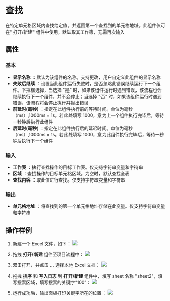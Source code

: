 # 查找

在特定单元格区域内查找给定值，并返回第一个查找到的单元格地址。此组件仅可在&quot; 打开/新建&quot; 组件中使用，默认取其工作簿，无需再次输入


## 属性

### 基本

- **显示名称** ：默认为该组件的名称。支持更改，用户自定义此组件的显示名称
- **失败后继续** ：设置当此组件运行失败时，是否忽略此错误继续运行下一个组件。下拉框选择，当选择 "是" 时，如果该组件运行时遇到错误，该流程也会继续执行下一个组件，并不会停止；当选择 "否" 时，如果该组件运行时遇到错误，该流程将会停止执行并抛出错误
- **前延时(毫秒)** ：指定在此组件执行前的等待时间。单位为毫秒（ms）,1000ms = 1s。若此处填写 1000，意为上一个组件执行完毕后，等待一秒钟后执行此组件
- **后延时(毫秒)** ：指定在此组件执行后的延迟时间。单位为毫秒（ms）,1000ms = 1s。若此处填写 1000，意为此组件执行完毕后，等待一秒钟后执行下一个组件


### 输入

- **工作表** ：执行查找操作的目标工作表。仅支持字符串变量和字符串
- **区域** ：查找操作的目标单元格区域。为空时，默认查找全表
- **查找内容** ：取此值进行查找。仅支持字符串变量和字符串

### 输出

- **单元格地址** ：将查找到的第一个单元格地址存储在此变量。仅支持字符串变量和字符串

## 操作样例

1. 新建一个 Excel 文件，如下：
![](https://docimages.blob.core.chinacloudapi.cn/images/Activities/Search1.png)

2. 拖拽 **打开/新建** 组件至项目流程中：
![](https://docimages.blob.core.chinacloudapi.cn/images/Activities/OpenExcel1.png)

3. 双击打开，并点击 **...** 选择本地 Excel 文档：
![](https://docimages.blob.core.chinacloudapi.cn/images/Activities/OpenExcel2.png)

4. 拖拽 **排序** 和 **写入日志** 到 **打开/新建** 组件中，填写 sheet 名称 "sheet2"，填写搜索区域，填写搜索的关键字“100”：
![](https://docimages.blob.core.chinacloudapi.cn/images/Activities/Search2.png)

5. 运行成功后，输出面板打印关键字所在的位置：
![](https://docimages.blob.core.chinacloudapi.cn/images/Activities/Search3.png)